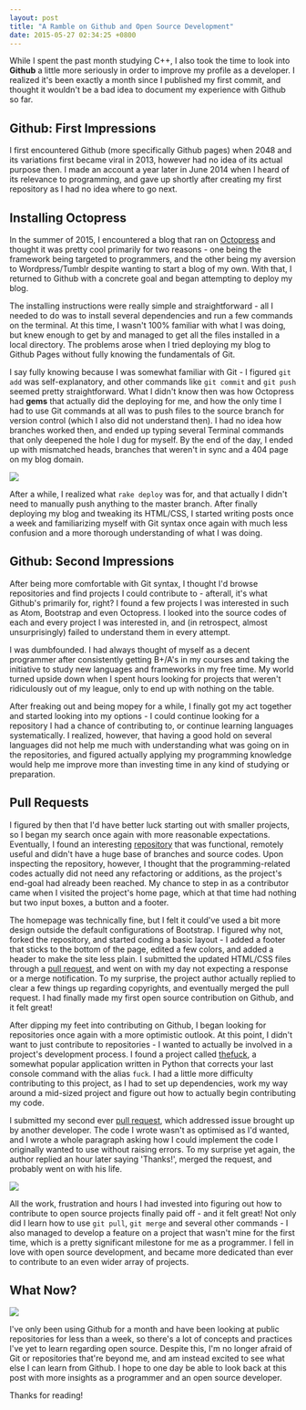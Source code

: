 ```yaml
---
layout: post
title: "A Ramble on Github and Open Source Development"
date: 2015-05-27 02:34:25 +0800
--- 
```

While I spent the past month studying C++, I also took the time to look into **Github** a little more seriously in order to improve my profile as a developer. I realized it's been exactly a month since I published my first commit, and thought it wouldn't be a bad idea to document my experience with Github so far.

## Github: First Impressions
I first encountered Github (more specifically Github pages) when 2048 and its variations first became viral in 2013, however had no idea of its actual purpose then. I made an account a year later in June 2014 when I heard of its relevance to programming, and gave up shortly after creating my first repository as I had no idea where to go next. 

## Installing Octopress
In the summer of 2015, I encountered a blog that ran on [Octopress](http://octopress.org) and thought it was pretty cool primarily for two reasons - one being the framework being targeted to programmers, and the other being my aversion to Wordpress/Tumblr despite wanting to start a blog of my own. With that, I returned to Github with a concrete goal and began attempting to deploy my blog.

The installing instructions were really simple and straightforward - all I needed to do was to install several dependencies and run a few commands on the terminal. At this time, I wasn't 100% familiar with what I was doing, but knew enough to get by and managed to get all the files installed in a local directory. The problems arose when I tried deploying my blog to Github Pages without fully knowing the fundamentals of Git.

I say fully knowing because I was somewhat familiar with Git - I figured `git add` was self-explanatory, and other commands like `git commit` and `git push` seemed pretty straightforward. What I didn't know then was how Octopress had **gems** that actually did the deploying for me, and how the only time I had to use Git commands at all was to push files to the source branch for version control (which I also did not understand then). I had no idea how branches worked then, and ended up typing several Terminal commands that only deepened the hole I dug for myself. By the end of the day, I ended up with mismatched heads, branches that weren't in sync and a 404 page on my blog domain. 

![](/blog/resources/images/2015052701.png)

After a while, I realized what `rake deploy` was for, and that actually I didn't need to manually push anything to the master branch. After finally deploying my blog and tweaking its HTML/CSS, I started writing posts once a week and familiarizing myself with Git syntax once again with much less confusion and a more thorough understanding of what I was doing.

## Github: Second Impressions
After being more comfortable with Git syntax, I thought I'd browse repositories and find projects I could contribute to - afterall, it's what Github's primarily for, right? I found a few projects I was interested in such as Atom, Bootstrap and even Octopress. I looked into the source codes of each and every project I was interested in, and (in retrospect, almost unsurprisingly) failed to understand them in every attempt. 

I was dumbfounded. I had always thought of myself as a decent programmer after consistently getting B+/A's in my courses and taking the initiative to study new languages and frameworks in my free time. My world turned upside down when I spent hours looking for projects that weren't ridiculously out of my league, only to end up with nothing on the table.

After freaking out and being mopey for a while, I finally got my act together and started looking into my options - I could continue looking for a repository I had a chance of contributing to, or continue learning languages systematically. I realized, however, that having a good hold on several languages did not help me much with understanding what was going on in the repositories, and figured actually applying my programming knowledge would help me improve more than investing time in any kind of studying or preparation. 

## Pull Requests
I figured by then that I'd have better luck starting out with smaller projects, so I began my search once again with more reasonable expectations. Eventually, I found an interesting [repository](https://github.com/swapagarwal/SaveURLtoDropbox) that  was functional, remotely useful and didn't have a huge base of branches and source codes. Upon inspecting the repository, however, I thought that the programming-related codes actually did not need any refactoring or additions, as the project's end-goal had already been reached. My chance to step in as a contributor came when I visited the project's home page, which at that time had nothing but two input boxes, a button and a footer.

The homepage was technically fine, but I felt it could've used a bit more design outside the default configurations of Bootstrap. I figured why not, forked the repository, and started coding a basic layout - I added a footer that sticks to the bottom of the page, edited a few colors, and added a header to make the site less plain. I submitted the updated HTML/CSS files through a [pull request](https://github.com/swapagarwal/SaveURLtoDropbox/pull/3), and went on with my day not expecting a response or a merge notification. To my surprise, the project author actually replied to clear a few things up regarding copyrights, and eventually merged the pull request. I had finally made my first open source contribution on Github, and it felt great!

After dipping my feet into contributing on Github, I began looking for repositories once again with a more optimistic outlook. At this point, I didn't want to just contribute to repositories - I wanted to actually be involved in a project's development process. I found a project called [thefuck](https://github.com/nvbn/thefuck), a somewhat popular application written in Python that corrects your last console command with the alias `fuck`. I had a little more difficulty contributing to this project, as I had to set up dependencies, work my way around a mid-sized project and figure out how to actually begin contributing my code.

I submitted my second ever [pull request](https://github.com/nvbn/thefuck/pull/216), which addressed issue brought up by another developer. The code I wrote wasn't as optimised as I'd wanted, and I wrote a whole paragraph asking how I could implement the code I originally wanted to use without raising errors. To my surprise yet again, the author replied an hour later saying 'Thanks!', merged the request, and probably went on with his life.

![](/blog/resources/images/2015052702.png)

All the work, frustration and hours I had invested into figuring out how to contribute to open source projects finally paid off - and it felt great! Not only did I learn how to use `git pull`, `git merge` and several other commands - I also managed to develop a feature on a project that wasn't mine for the first time, which is a pretty significant milestone for me as a programmer. I fell in love with open source development, and became more dedicated than ever to contribute to an even wider array of projects.

## What Now?
![](/blog/resources/images/2015052703.png)

I've only been using Github for a month and have been looking at public repositories for less than a week, so there's a lot of concepts and practices I've yet to learn regarding open source. Despite this, I'm no longer afraid of Git or repositories that're  beyond me, and am instead excited to see what else I can learn from Github. I hope to one day be able to look back at this post with more insights as a programmer and an open source developer.

Thanks for reading!















